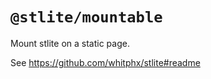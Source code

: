 # `@stlite/mountable`

Mount stlite on a static page.

See https://github.com/whitphx/stlite#readme
